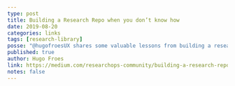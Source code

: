 ```yaml
---
type: post
title: Building a Research Repo when you don’t know how
date: 2019-08-20
categories: links
tags: [research-library]
posse: "@hugofroesUX shares some valuable lessons from building a research library."
published: true
author: Hugo Froes
link: https://medium.com/researchops-community/building-a-research-repo-when-you-dont-know-how-83f40d67d294
notes: false
---
```

